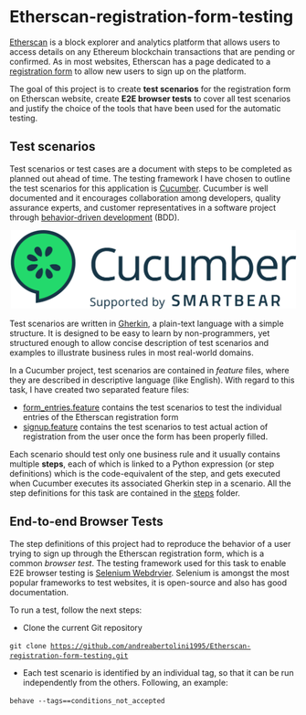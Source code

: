 # Etherscan-registration-form-testing

[Etherscan](https://etherscan.io/) is a block explorer and analytics platform that allows users to access details on any Ethereum blockchain transactions that are pending or confirmed. As in most websites, Etherscan has a page dedicated to a [registration form](https://etherscan.io/register) to allow new users to sign up on the platform. 

The goal of this project is to create **test scenarios** for the registration form on Etherscan website, create **E2E browser tests** to cover all test scenarios and justify the choice of the tools that have been used for the automatic testing.


## Test scenarios
 
Test scenarios or test cases are a document with steps to be completed as planned out ahead of time. The testing framework I have chosen to outline the test scenarios for this application is [Cucumber](https://cucumber.io/). Cucumber is well documented and it encourages collaboration among developers, quality assurance experts, and customer representatives in a software project through [behavior-driven development](https://en.wikipedia.org/wiki/Behavior-driven_development) (BDD).

<p align="center">
  <img src="https://github.com/andreabertolini1995/Etherscan-registration-form-testing/blob/main/images/cucumber_2.png" width="500" height="138" />
</p>

Test scenarios are written in [Gherkin](https://cucumber.io/docs/gherkin/), a plain-text language with a simple structure. It is designed to be easy to learn by non-programmers, yet structured enough to allow concise description of test scenarios and examples to illustrate business rules in most real-world domains. 

In a Cucumber project, test scenarios are contained in <em>feature</em> files, where they are described in descriptive language (like English). With regard to this task, I have created two separated feature files:
 * [form_entries.feature](https://github.com/andreabertolini1995/Etherscan-registration-form-testing/blob/main/features/form_entries.feature) contains the test scenarios to test the individual entries of the Etherscan registration form
 * [signup.feature](https://github.com/andreabertolini1995/Etherscan-registration-form-testing/blob/main/features/signup.feature) contains the test scenarios to test actual action of registration from the user once the form has been properly filled.
 
Each scenario should test only one business rule and it usually contains multiple **steps**, each of which is linked to a Python expression (or step definitions) which is the code-equivalent of the step, and gets executed when Cucumber executes its associated Gherkin step in a scenario. All the step definitions for this task are contained in the [steps](https://github.com/andreabertolini1995/Etherscan-registration-form-testing/blob/main/features/steps/steps.py) folder.
 
## End-to-end Browser Tests
 
The step definitions of this project had to reproduce the behavior of a user trying to sign up through the Etherscan registration form, which is a common <em>browser test</em>. The testing framework used for this task to enable E2E browser testing is [Selenium Webdrvier](https://www.selenium.dev/documentation/webdriver/). Selenium is amongst the most popular frameworks to test websites, it is open-source and also has good documentation. 
 
To run a test, follow the next steps:
* Clone the current Git repository

<code>git clone https://github.com/andreabertolini1995/Etherscan-registration-form-testing.git</code>

* Each test scenario is identified by an individual tag, so that it can be run independently from the others. Following, an example:

<code>behave --tags==conditions_not_accepted</code>







